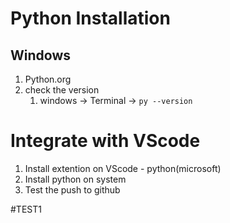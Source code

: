 # Python Installation
## Windows
1. Python.org
2. check the version
   1. windows -> Terminal -> `py --version`

# Integrate with VScode
1. Install extention on VScode - python(microsoft)
2. Install python on system
3. Test the push to github

#TEST1